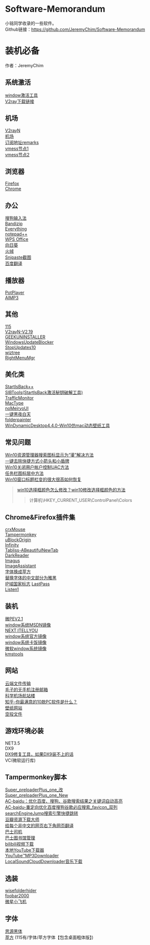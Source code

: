 # Software-Memorandum
 小铭同学收录的一些软件。  
Github链接：https://github.com/JeremyChim/Software-Memorandum  

# 装机必备
作者：JeremyChim  

## 系统激活
[window激活工具](https://github.com/zbezj/HEU_KMS_Activator)    
[V2ray下载链接](https://www.shidongli145.xyz/ssr-download/v2rayN-Core.zip)  

## 机场
[V2rayN](http://shidongli146.xyz/ssr-download/v2rayN-Core.zip)    
[机场](http://shidongli146.xyz/)    
[订阅地址remarks](https://www.shidongli145.xyz/link/OZFMKFpneYtcRhVa?sub=4)    
[vmess节点1](vmess://eyJ2IjoiMiIsInBzIjoi5pel5pysIFYxfFdTfENETnwzIiwiYWRkIjoic3YxanB0cjMuMTUxY2MueHl6IiwicG9ydCI6IjgwIiwiaWQiOiI4NmUyNDY2ZC1lMWY4LTNkNjItOTM4Yi05NzE5MWMwYTQzY2YiLCJhaWQiOiIyIiwibmV0Ijoid3MiLCJ0eXBlIjoibm9uZSIsImhvc3QiOiJzdjFqcHRyMy4xNTFjYy54eXoiLCJwYXRoIjoiL2hscy9jY3R2NXBoZC5tM3U4IiwidGxzIjoiIn0=)    
[vmess节点2](vmess://eyJ2IjoiMiIsInBzIjoi5pel5pysIFYxfFdTfENETnxBMSIsImFkZCI6InN2MWpwYTEuMTUxY2MueHl6IiwicG9ydCI6IjgwIiwiaWQiOiI4NmUyNDY2ZC1lMWY4LTNkNjItOTM4Yi05NzE5MWMwYTQzY2YiLCJhaWQiOiIyIiwibmV0Ijoid3MiLCJ0eXBlIjoibm9uZSIsImhvc3QiOiJzdjFqcGExLjE1MWNjLnh5eiIsInBhdGgiOiIvaGxzL2NjdHY1cGhkLm0zdTgiLCJ0bHMiOiIifQ==)    


## 浏览器
[Firefox](http://www.firefox.com.cn/)    
[Chrome](https://www.google.cn/chrome/)    

## 办公
[搜狗输入法](https://pinyin.sogou.com/)    
[Bandizip](https://www.cr173.com/soft/43569.html)    
[Everything](https://www.voidtools.com/zh-cn/)    
[notepad++](https://www.pc6.com/softview/SoftView_13941.html)    
[WPS Office](https://www.wps.cn/)    
[向日葵](https://sunlogin.oray.com/)    
[火绒](https://www.huorong.cn/)    
[Snipaste截图](https://www.snipaste.com/)    
[百度翻译](https://fanyi.baidu.com/appdownload/download.html?tab=desktop&fr=pcplugin)  

## 播放器  
[PotPlayer](https://potplayer.org/category-1.html)  
[AIMP3](https://www.aimp.ru/)  

## 其他  
[115](https://pc.115.com/)  
[V2rayN-V2.19](https://www.shidongli136.xyz/link/OZFMKFpneYtcRhVa?sub=3)  
[GEEKUNINSTALLER](https://www.pc6.com/softview/SoftView_67433.html)  
[WindowsUpdateBlocker](https://zhutix.com/software/windows-update-blocker/)  
[StopUpdates10](https://www.cr173.com/soft/1068861.html)  
[wiztree](https://www.diskanalyzer.com/download)  
[RightMenuMgr](http://www.xitongzhijia.net/soft/112360.html)  


## 美化类
[StartIsBack++](https://zhutix.com/tools/startisback-plus-pojie/)  
[SIBTools(StartIsBack激活秘钥破解工具)](http://www.downxia.com/downinfo/294865.html)  
[TrafficMonitor](https://zhutix.com/software/traffic-monitor/)  
[MacType](https://zhutix.com/tools/mactype/)  
[noMeiryoUI](https://zhutix.com/tools/nomeiryoui/)  
[一键黑夜白天](https://zhutix.com/10tutorials/yjysms/)  
[folderpainter](http://www.pc9.com/pc/info-3941.html)  
[WinDynamicDesktop4.4.0-Win10仿mac动态壁纸工具](https://zhutix.com/tools/windynamicdesktop/)  

## 常见问题
[Win10资源管理器搜索图标显示为“璗”解决方法](https://zhutix.com/study/sousuo-dang/)  
[一键去除快捷方式小箭头和小盾牌](https://zhutix.com/software/quxiaojiandunpai/)  
[Win10关闭用户帐户控制UAC方法](https://zhutix.com/10tutorials/win10-guanbi-uac/)  
[任务栏图标居中方法](https://zhutix.com/10tutorials/renwulan-zhong/)  
[Win10窗口标题栏变的很大很高如何恢复](http://www.winwin7.com/jc/15776.html)  
> [win10选择框颜色怎么修改？win10修改选择框颜色的方法](http://www.xitongcheng.com/jiaocheng/win10_article_57759.html) 
>> 计算机\HKEY_CURRENT_USER\ControlPanel\Colors

## Chrome&Firefox插件集
[crxMouse](https://chrome.google.com/webstore/detail/crxmouse-chrome-gestures/jlgkpaicikihijadgifklkbpdajbkhjo?utm_source=chrome-ntp-icon)  
[Tampermonkey](https://chrome.google.com/webstore/detail/tampermonkey/dhdgffkkebhmkfjojejmpbldmpobfkfo?utm_source=chrome-ntp-icon)  
[uBlockOrigin](https://chrome.google.com/webstore/detail/ublock-origin/cjpalhdlnbpafiamejdnhcphjbkeiagm?utm_source=chrome-ntp-icon)  
[Infinity](https://chrome.google.com/webstore/detail/infinity-new-tab/dbfmnekepjoapopniengjbcpnbljalfg?utm_source=chrome-ntp-icon)  
[Tabliss-ABeautifulNewTab](https://chrome.google.com/webstore/detail/tabliss-a-beautiful-new-t/hipekcciheckooncpjeljhnekcoolahp/related?utm_source=chrome-ntp-icon)  
[DarkReader](https://chrome.google.com/webstore/detail/dark-reader/eimadpbcbfnmbkopoojfekhnkhdbieeh/related?utm_source=chrome-ntp-icon)  
[Imagus](https://chrome.google.com/webstore/detail/imagus/immpkjjlgappgfkkfieppnmlhakdmaab?utm_source=chrome-ntp-icon)  
[ImageAssistant](https://chrome.google.com/webstore/detail/imageassistant-batch-imag/dbjbempljhcmhlfpfacalomonjpalpko?utm_source=chrome-ntp-icon)  
[字体换成苹方](https://chrome.google.com/webstore/detail/%E5%AD%97%E4%BD%93%E6%8D%A2%E6%88%90%E8%8B%B9%E6%96%B9/pogfdgfepibcifimpojbacaolamhbjde/related?utm_source=chrome-ntp-icon)  
[替换字体的中文部分为雅黑](https://chrome.google.com/webstore/detail/%E6%9B%BF%E6%8D%A2%E5%AD%97%E4%BD%93%E7%9A%84%E4%B8%AD%E6%96%87%E9%83%A8%E5%88%86%E4%B8%BA%E9%9B%85%E9%BB%91/enpkigfhoabjjjonanmddidnnahopmcn?utm_source=chrome-ntp-icon)  
[IP域国家标志](https://chrome.google.com/webstore/detail/ip-domain-country-flag/mlpapfcfoakknnhkfpencomejbcecdfp?utm_source=chrome-ntp-icon)
[LastPass](https://chrome.google.com/webstore/detail/listen-1/indecfegkejajpaipjipfkkbedgaodbp)  
[Listen1](https://chrome.google.com/webstore/detail/listen-1/indecfegkejajpaipjipfkkbedgaodbp)  

## 装机
[微PEV2.1](https://zhutix.com/software/pan-10-pe/)  
[window系统MSDN镜像](https://msdn.itellyou.cn/)  
[NEXT,ITELLYOU](https://next.itellyou.cn/Original/Index)  
[window系统官方镜像](https://www.microsoft.com/zh-cn/software-download)  
[window系统卡饭镜像](https://bbs.kafan.cn/thread-2147795-1-1.html)  
[微软window系统镜像](https://support.microsoft.com/zh-cn/windows)  
[kmstools](U盘里有)  

## 网站
[云端文件传输](https://airportal.cn/)  
[毛子的无手机注册邮箱](https://yandex.com)  
[科学机场航站楼](https://www.shidongli136.xyz/auth/login)  
[知乎-你最满意的10款PC软件是什么？](https://www.zhihu.com/question/469450888/answer/2021109680)  
[壁纸网站](https://wallhaven.cc/)  
[空投文件](https://airportal.cn/)  

## 游戏环境必装
NET3.5  
DX9  
[DX9修复工具，如果DX9装不上的话](https://www.onlinedown.net/soft/120082.htm)  
VC(微软运行库)  

## Tampermonkey脚本
[Super_preloaderPlus_one_改](https://greasyfork.org/zh-CN/scripts?q=Super_preloaderPlus_one_%E6%94%B9)  
[Super_preloaderPlus_one_New](https://machsix.github.io/Super-preloader/Super_preloaderPlus_one_New.user.js)  
[AC-baidu：优化百度、搜狗、谷歌搜索结果之关键词自动高亮](https://greasyfork.org/zh-CN/scripts/368418-ac-baidu-%E4%BC%98%E5%8C%96%E7%99%BE%E5%BA%A6-%E6%90%9C%E7%8B%97-%E8%B0%B7%E6%AD%8C%E6%90%9C%E7%B4%A2%E7%BB%93%E6%9E%9C%E4%B9%8B%E5%85%B3%E9%94%AE%E8%AF%8D%E8%87%AA%E5%8A%A8%E9%AB%98%E4%BA%AE)  
[AC-baidu-重定向优化百度搜狗谷歌必应搜索_favicon_双列](https://greasyfork.org/zh-CN/scripts/14178-ac-baidu-%E9%87%8D%E5%AE%9A%E5%90%91%E4%BC%98%E5%8C%96%E7%99%BE%E5%BA%A6%E6%90%9C%E7%8B%97%E8%B0%B7%E6%AD%8C%E5%BF%85%E5%BA%94%E6%90%9C%E7%B4%A2-favicon-%E5%8F%8C%E5%88%97)  
[searchEngineJump搜索引擎快捷跳转](https://greasyfork.org/zh-CN/scripts/27752-searchenginejump-%E6%90%9C%E7%B4%A2%E5%BC%95%E6%93%8E%E5%BF%AB%E6%8D%B7%E8%B7%B3%E8%BD%AC)  
[豆瓣资源下载大师](https://greasyfork.org/zh-CN/scripts/329484-%E8%B1%86%E7%93%A3%E8%B5%84%E6%BA%90%E4%B8%8B%E8%BD%BD%E5%A4%A7%E5%B8%88-1%E7%A7%92%E6%90%9E%E5%AE%9A%E8%B1%86%E7%93%A3%E7%94%B5%E5%BD%B1-%E9%9F%B3%E4%B9%90-%E5%9B%BE%E4%B9%A6%E4%B8%8B%E8%BD%BD)  
[给每个非中文的网页右下角网页翻译](https://greasyfork.org/zh-CN/scripts/398746-%E7%BD%91%E9%A1%B5%E7%BF%BB%E8%AF%91)  
[巴士司机](https://sleazyfork.org/zh-CN/scripts/25781-jav%E8%80%81%E5%8F%B8%E6%9C%BA)  
[巴士图书馆管理](https://sleazyfork.org/zh-CN/scripts/383427-jav%E5%B0%8F%E5%8F%B8%E6%9C%BA)  
[bilibili视频下载](https://greasyfork.org/zh-CN/scripts/413228-bilibili%E8%A7%86%E9%A2%91%E4%B8%8B%E8%BD%BD)  
[本地YouTube下载器](https://greasyfork.org/zh-CN/scripts/369400-local-youtube-downloader)  
[YouTube™MP3Downloader](https://greasyfork.org/zh-CN/scripts/376246-youtube-mp3-downloader-v3-4-youtubemp3cut-com-no-ads)  
[LocalSoundCloudDownloader音乐下载](https://greasyfork.org/zh-CN/scripts/394837-local-soundcloud-downloader)  

## 选装
[wisefolderhider](http://www.pc6.com/softview/SoftView_65888.html)  
[foobar2000](http://www.foobar2000.com.cn/interface/showimg.php?lang=cn&id=73)  
[微星小飞机](https://cn.msi.com/Landing/afterburner/graphics-cards)  

## 字体
[思源黑体](https://www.onlinedown.net/soft/1122151.htm)  
[苹方](http://www.winwin7.com/soft/15879.html)  (115有/字体/苹方字体【包含桌面粗体版】)  
